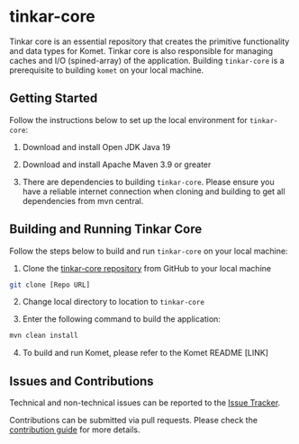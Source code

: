 # tinkar-core

Tinkar core is an essential repository that creates the primitive functionality and data types for Komet. Tinkar core is also responsible for managing caches and I/O (spined-array) of the application. Building `tinkar-core` is a prerequisite to building `komet` on your local machine.

## Getting Started

Follow the instructions below to set up the local environment for `tinkar-core`:

1. Download and install Open JDK Java 19

2. Download and install Apache Maven 3.9 or greater

3. There are dependencies to building `tinkar-core`. Please ensure you have a reliable internet connection when cloning and building to get all dependencies from mvn central.

## Building and Running Tinkar Core

Follow the steps below to build and run `tinkar-core` on your local machine:

1. Clone the [tinkar-core repository](https://github.com/ikmdev/tinkar-core) from GitHub to your local machine

```bash
git clone [Repo URL]
```

2. Change local directory to location to `tinkar-core`

3. Enter the following command to build the application:

```bash
mvn clean install
```

4. To build and run Komet, please refer to the Komet README [LINK]

## Issues and Contributions
Technical and non-technical issues can be reported to the [Issue Tracker](https://github.com/ikmdev/tinkar-core/issues).

Contributions can be submitted via pull requests. Please check the [contribution guide](doc/how-to-contribute.md) for more details.

